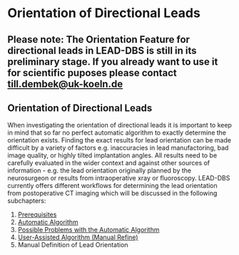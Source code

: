 # Orientation of Directional Leads

## Please note: The Orientation Feature for directional leads in LEAD-DBS is still in its preliminary stage. If you already want to use it for scientific puposes please contact till.dembek@uk-koeln.de

## Orientation of Directional Leads

When investigating the orientation of directional leads it is important to keep in mind that so far no perfect automatic algorithm to exactly determine the orientation exists. Finding the exact results for lead orientation can be made difficult by a variety of factors e.g. inaccuracies in lead manufactoring, bad image quality, or highly tilted implantation angles. All results need to be carefully evaluated in the wider context and against other sources of information - e.g. the lead orientation originally planned by the neurosurgeon or results from intraoperative xray or fluoroscopy. LEAD-DBS currently offers different workflows for determining the lead orientation from postoperative CT imaging which will be discussed in the following subchapters:

1. [Prerequisites](prerequisites.md)
2. [Automatic Algorithm](automatic-algorithm.md)
3. [Possible Problems with the Automatic Algorithm](possible-problems-with-the-automatic-algorithm.md)
4. [User-Assisted Algorithm \(Manual Refine\)](possible-problems-with-the-automatic-algorithm.md)
5. Manual Definition of Lead Orientation

